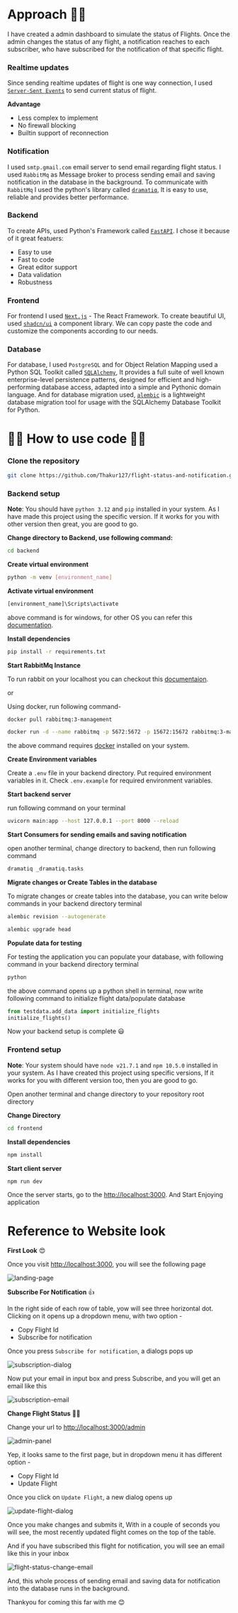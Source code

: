 # Approach 🐱‍👓

I have created a admin dashboard to simulate the status of Flights. Once the admin changes the status of any flight, a notification reaches to each subscriber, who have subscribed for the notification of that specific flight.

### Realtime updates

Since sending realtime updates of flight is one way connection, I used [`Server-Sent Events`](https://developer.mozilla.org/en-US/docs/Web/API/Server-sent_events) to send current status of flight.

**Advantage**

- Less complex to implement
- No firewall blocking
- Builtin support of reconnection

### Notification

I used `smtp.gmail.com` email server to send email regarding flight status. I used `RabbitMq` as Message broker to process sending email and saving notification in the database in the background.
To communicate with `RabbitMq` I used the python's library called [`dramatiq`](https://dramatiq.io/), It is easy to use, reliable and provides better performance.

### Backend

To create APIs, used Python's Framework called [`FastAPI`](https://fastapi.tiangolo.com/). I chose it because of it great featuers:

- Easy to use
- Fast to code
- Great editor support
- Data validation
- Robustness

### Frontend

For frontend I used [`Next.js`](https://nextjs.org/) - The React Framework. To create beautiful UI, used [`shadcn/ui`](https://ui.shadcn.com/) a component library. We can copy paste the code and customize the components according to our needs.

### Database

For database, I used `PostgreSQL` and for Object Relation Mapping used a Python SQL Toolkit called [`SQLAlchemy`](https://www.sqlalchemy.org/), It provides a full suite of well known enterprise-level persistence patterns, designed for efficient and high-performing database access, adapted into a simple and Pythonic domain language. And for database migration used, [`alembic`](https://alembic.sqlalchemy.org/en/latest/) is a lightweight database migration tool for usage with the SQLAlchemy Database Toolkit for Python.

# 🐱‍💻 How to use code 🐱‍💻

### Clone the repository

```sh
git clone https://github.com/Thakur127/flight-status-and-notification.git
```

### Backend setup

**Note**: You should have `python 3.12` and `pip` installed in your system. As I have made this project using the specific version. If it works for you with other version then great, you are good to go.

**Change directory to Backend, use following command:**

```sh
cd backend
```

**Create virtual environment**

```sh
python -m venv [environment_name]
```

**Activate virtual environment**

```sh
[environment_name]\Scripts\activate
```

above command is for windows, for other OS you can refer this [documentation](https://docs.python.org/3/tutorial/venv.html).

**Install dependencies**

```sh
pip install -r requirements.txt
```

**Start RabbitMq Instance**

To run rabbit on your localhost you can checkout this [documentaion](https://www.rabbitmq.com/docs/install-windows).

or

Using docker, run following command-

```sh
docker pull rabbitmq:3-management
```

```sh
docker run -d --name rabbitmq -p 5672:5672 -p 15672:15672 rabbitmq:3-management
```

the above command requires [docker](https://www.docker.com/) installed on your system.

**Create Environment variables**

Create a `.env` file in your backend directory. Put required environment variables in it. Check `.env.example` for required environment variables.

**Start backend server**

run following command on your terminal

```sh
uvicorn main:app --host 127.0.0.1 --port 8000 --reload
```

**Start Consumers for sending emails and saving notification**

open another terminal, change directory to backend, then run following command

```sh
dramatiq _dramatiq.tasks
```

**Migrate changes or Create Tables in the database**

To migrate changes or create tables into the database, you can write below commands in your backend directory terminal

```sh
alembic revision --autogenerate
```

```sh
alembic upgrade head
```

**Populate data for testing**

For testing the application you can populate your database, with following command in your backend directory terminal

```sh
python
```

the above command opens up a python shell in terminal, now write following command to initialize flight data/populate database

```python
from testdata.add_data import initialize_flights
initialize_flights()
```

Now your backend setup is complete 😃

### Frontend setup

**Note**: Your system should have `node v21.7.1` and `npm 10.5.0` installed in your system. As I have created this project using specific versions, If it works for you with different version too, then you are good to go.

Open another terminal and change directory to your repository root directory

**Change Directory**

```sh
cd frontend
```

**Install dependencies**

```sh
npm install
```

**Start client server**

```sh
npm run dev
```

Once the server starts, go to the [http://localhost:3000](http://localhost:3000). And Start Enjoying application

# Reference to Website look

**First Look** 😍

Once you visit [http://localhost:3000](http://localhost:3000), you will see the following page

![landing-page](./assets/flight-status.png)

**Subscribe For Notification** 👍

In the right side of each row of table, yow will see three horizontal dot. Clicking on it opens up a dropdown menu, with two option -

- Copy Flight Id
- Subscribe for notification

Once you press `Subscribe for notification`, a dialogs pops up

![subscription-dialog](./assets/subscribe-dialog.png)

Now put your email in input box and press Subscribe, and you will get an email like this

![subscription-email](./assets/subscription-email.png)

**Change Flight Status** 🐱‍🏍

Change your url to [http://localhost:3000/admin](http://localhost:3000/admin)

![admin-panel](./assets/admin-panel.png)

Yep, it looks same to the first page, but in dropdown menu it has different option -

- Copy Flight Id
- Update Flight

Once you click on `Update Flight`, a new dialog opens up

![update-flight-dialog](./assets/update-flight-dialog.png)

Once you make changes and submits it, With in a couple of seconds you will see, the most recently updated flight comes on the top of the table.

And if you have subscribed this flight for notification, you will see an email like this in your inbox

![flight-status-change-email](./assets/flight-status-change-email.png)

And, this whole process of sending email and saving data for notification into the database runs in the background.

Thankyou for coming this far with me 😊

